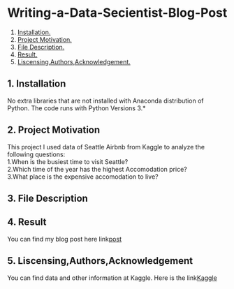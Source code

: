 # Writing-a-Data-Secientist-Blog-Post
1. [ Installation. ](#1)
2. [ Project Motivation. ](#2)
3. [ File Description. ](#3)
4. [ Result. ](#4)
5. [ Liscensing,Authors,Acknowledgement. ](#5)

<a name="1"></a>
## 1. Installation
No extra libraries that are not installed with Anaconda distribution of Python. The code runs with Python Versions 3.*

<a name="2"></a>
## 2. Project Motivation
This project I used data of Seattle Airbnb from Kaggle to analyze the following questions:<br/>
1.When is the busiest time to visit Seattle?<br/>
2.Which time of the year has the highest Accomodation price?<br/>
3.What place is the expensive accomodation to live?


<a name="3"></a>
## 3. File Description


<a name="4"></a>
## 4. Result
You can find my blog post here link[post](https://medium.com/@qitang1226/advices-for-seattle-tour-d3ebbdabb48b)

<a name="5"></a>
## 5. Liscensing,Authors,Acknowledgement
You can find data and other information at Kaggle. Here is the link[Kaggle](https://www.kaggle.com/airbnb/seattle/data)
